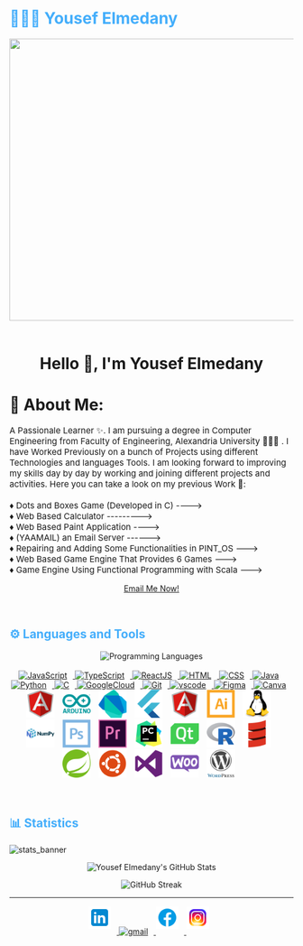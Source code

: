 <h1 style="color: #44AEFB;"> 👨🏻‍💻 Yousef Elmedany </h1>

<div align="center">
<img style="width: 800px; height:500px" src="https://media2.giphy.com/media/wLNuW1tCKRiPmDV5Y4/giphy.gif?cid=ecf05e477jyuxqsmn0grkpreozk1ra2ux2ghdfx5ec91olui&ep=v1_gifs_related&rid=giphy.gif&ct=g">
</div>
<br>
<h1 color="#8B0000" align="center">Hello 👋, I'm Yousef Elmedany</h1>

# 💫 About Me: 
<div>

<p style=" font-size: 15px;" >
    A Passionale Learner ✨. I am pursuing a degree in Computer Engineering from Faculty of Engineering, Alexandria University 👨🏻‍💻 . I have Worked Previously on a bunch of Projects using different Technologies and languages Tools. I am looking forward to improving my skills day by day by working and joining different projects and activities.
    Here you can take a look on my previous Work 👀:
<br> 
<br> 
&diams; Dots and Boxes Game (Developed in C) ---->  
<br>
&diams; Web Based Calculator ---------> 
<br>
&diams; Web Based Paint Application ---->  
<br>
&diams; (YAAMAIL) an Email Server ------>
<br>
&diams; Repairing and Adding Some Functionalities in PINT_OS --->
<br>
&diams; Web Based Game Engine That Provides 6 Games --->
<br>
&diams; Game Engine Using Functional Programming with Scala --->
<br>
<div align="center">

[Email Me Now!](mailto:yousefelmedany72@gmail.com)
</div>
</p>    
<br>
<!-- Languages and Tools -->
</div>



<h2 style="color: #44AEFB">⚙️ Languages and Tools</h2>
<div align="center" style="display:block;">
    <img width="100px" alt="Programming Languages" src="https://user-images.githubusercontent.com/78341798/194531121-47b0119a-ce00-439d-b586-125f86acb098.png"/> 
</div>
<br>   
<!-- Icons Resources -->
<!-- https://devicon.dev/ -->
<!-- https://cdn.jsdelivr.net/npm/simple-icons@v3/icons/ -->
<div align="center">
  <a href="https://developer.mozilla.org/en-US/docs/Web/JavaScript" target="_blank" rel="noreferrer">
      <img  alt="JavaScript" height="50px" style="padding-right:10px;" src="https://cdn.jsdelivr.net/gh/devicons/devicon/icons/javascript/javascript-plain.svg"/>
  </a>
  <a href="https://www.typescriptlang.org/" target="_blank" rel="noreferrer">
      <img  alt="TypeScript" height="50px" style="padding-right:10px; ;" src="https://cdn.jsdelivr.net/gh/devicons/devicon/icons/typescript/typescript-plain.svg"/>
  </a>
  <a href="https://reactjs.org/" target="_blank" rel="noreferrer">
      <img  alt="ReactJS" height="50px" style="padding-right:10px;" src="https://cdn.jsdelivr.net/gh/devicons/devicon/icons/react/react-original.svg" />
  </a>
  <a href="https://developer.mozilla.org/en-US/docs/Web/HTML" target="_blank" rel="noreferrer">
      <img  alt="HTML" height="50px" style="padding-right:10px;" src="https://cdn.jsdelivr.net/gh/devicons/devicon/icons/html5/html5-original.svg"/>
  </a>
  <a href="https://developer.mozilla.org/en-US/docs/Web/CSS" target="_blank" rel="noreferrer">
      <img  alt="CSS" height="50px" style="padding-right:10px;" src="https://cdn.jsdelivr.net/gh/devicons/devicon/icons/css3/css3-original.svg"/>
  </a>
  <a href="https://www.java.com/en/" target="_blank" rel="noreferrer">
      <img  alt="Java" height="50px" style="padding-right:10px;" src="https://cdn.jsdelivr.net/gh/devicons/devicon/icons/java/java-original.svg"/>
  </a>    
  <a href="https://www.python.org/" target="_blank" rel="noreferrer">
      <img  alt="Python" height="50px" style="padding-right:10px;" src="https://cdn.jsdelivr.net/gh/devicons/devicon/icons/python/python-original.svg"/>
  </a>
  <a href="https://www.cprogramming.com/" target="_blank" rel="noreferrer">
      <img  alt="C" height="50px" style="padding-right:10px;" src="https://cdn.jsdelivr.net/gh/devicons/devicon/icons/c/c-original.svg"/>
  </a>
  <a href="https://cloud.google.com/" target="_blank" rel="noreferrer">
      <img  alt="GoogleCloud" height="50px" style="padding-right:10px;" src="https://cdn.jsdelivr.net/gh/devicons/devicon/icons/googlecloud/googlecloud-original.svg"/> 
  </a>
  <a href="https://git-scm.com/" target="_blank" rel="noreferrer">
      <img  alt="Git" height="50px" style="padding-right:10px;" src="https://cdn.jsdelivr.net/gh/devicons/devicon/icons/git/git-original.svg"/>
  </a>

  <a href="https://code.visualstudio.com/" target="_blank" rel="noreferrer">
      <img  alt="vscode" height="50px" style="padding-right:10px;"src="https://cdn.jsdelivr.net/gh/devicons/devicon/icons/vscode/vscode-original.svg"/>
  </a>
  <a href="https://www.figma.com/" target="_blank" rel="noreferrer">
      <img  alt="Figma" height="50px" style="padding-right:10px;" src="https://cdn.jsdelivr.net/gh/devicons/devicon/icons/figma/figma-original.svg"/> 
  </a>
  <a href="https://www.canva.com/" target="_blank" rel="noreferrer">
      <img  alt="Canva" height="50px" style="padding-right:10px;" src="https://cdn.jsdelivr.net/gh/devicons/devicon/icons/canva/canva-original.svg"/> 
  </a>
    <a target="_blank" rel="noreferrer">
      <img  alt="Angular" height="50px" style="padding-right:10px;" src="https://raw.githubusercontent.com/devicons/devicon/1119b9f84c0290e0f0b38982099a2bd027a48bf1/icons/angularjs/angularjs-original.svg"/> 
  </a>
      <a target="_blank" rel="noreferrer">
      <img  alt="Arduino" height="50px" style="padding-right:10px;" src="https://raw.githubusercontent.com/devicons/devicon/1119b9f84c0290e0f0b38982099a2bd027a48bf1/icons/arduino/arduino-original-wordmark.svg"/> 
  </a>
      <a target="_blank" rel="noreferrer">
      <img  alt="Dart" height="50px" style="padding-right:10px;" src="https://raw.githubusercontent.com/devicons/devicon/1119b9f84c0290e0f0b38982099a2bd027a48bf1/icons/dart/dart-original.svg"/> 
  </a>
      <a target="_blank" rel="noreferrer">
      <img  alt="Angular" height="50px" style="padding-right:10px;" src="https://raw.githubusercontent.com/devicons/devicon/1119b9f84c0290e0f0b38982099a2bd027a48bf1/icons/flutter/flutter-original.svg"/> 
  </a>
      <a target="_blank" rel="noreferrer">
      <img  alt="Flutter" height="50px" style="padding-right:10px;" src="https://raw.githubusercontent.com/devicons/devicon/1119b9f84c0290e0f0b38982099a2bd027a48bf1/icons/angularjs/angularjs-original.svg"/> 
  </a>
      <a target="_blank" rel="noreferrer">
      <img  alt="Illustrator" height="50px" style="padding-right:10px;" src="https://raw.githubusercontent.com/devicons/devicon/1119b9f84c0290e0f0b38982099a2bd027a48bf1/icons/illustrator/illustrator-line.svg"/> 
  </a>
      <a target="_blank" rel="noreferrer">
      <img  alt="Linux" height="50px" style="padding-right:10px;" src="https://raw.githubusercontent.com/devicons/devicon/1119b9f84c0290e0f0b38982099a2bd027a48bf1/icons/linux/linux-original.svg"/> 
  </a>
      <a target="_blank" rel="noreferrer">
      <img  alt="NumPy" height="50px" style="padding-right:10px;" src="https://raw.githubusercontent.com/devicons/devicon/1119b9f84c0290e0f0b38982099a2bd027a48bf1/icons/numpy/numpy-original-wordmark.svg"/> 
  </a>
  </a>
      <a target="_blank" rel="noreferrer">
      <img  alt="Photoshop" height="50px" style="padding-right:10px;" src="https://raw.githubusercontent.com/devicons/devicon/1119b9f84c0290e0f0b38982099a2bd027a48bf1/icons/photoshop/photoshop-line.svg"/> 
  </a>
    </a>
      <a target="_blank" rel="noreferrer">
      <img  alt="Premiere Pro" height="50px" style="padding-right:10px;" src="https://raw.githubusercontent.com/devicons/devicon/1119b9f84c0290e0f0b38982099a2bd027a48bf1/icons/premierepro/premierepro-original.svg"/> 
  </a>
    </a>
      <a target="_blank" rel="noreferrer">
      <img  alt="Pycharm" height="50px" style="padding-right:10px;" src="https://raw.githubusercontent.com/devicons/devicon/1119b9f84c0290e0f0b38982099a2bd027a48bf1/icons/pycharm/pycharm-original.svg"/> 
  </a> 
   </a>
      <a target="_blank" rel="noreferrer">
      <img  alt="Qt Creator" height="50px" style="padding-right:10px;" src="https://raw.githubusercontent.com/devicons/devicon/1119b9f84c0290e0f0b38982099a2bd027a48bf1/icons/qt/qt-original.svg"/> 
  </a> 
  </a>
      <a target="_blank" rel="noreferrer">
      <img  alt="R" height="50px" style="padding-right:10px;" src="https://raw.githubusercontent.com/devicons/devicon/1119b9f84c0290e0f0b38982099a2bd027a48bf1/icons/r/r-original.svg"/> 
  </a>
    </a>
      <a target="_blank" rel="noreferrer">
      <img  alt="Scala" height="50px" style="padding-right:10px;" src="https://raw.githubusercontent.com/devicons/devicon/1119b9f84c0290e0f0b38982099a2bd027a48bf1/icons/scala/scala-original.svg"/> 
  </a>
    </a>
      <a target="_blank" rel="noreferrer">
      <img  alt="Spring" height="50px" style="padding-right:10px;" src="https://raw.githubusercontent.com/devicons/devicon/1119b9f84c0290e0f0b38982099a2bd027a48bf1/icons/spring/spring-original.svg"/> 
  </a>
    </a>
      <a target="_blank" rel="noreferrer">
      <img  alt="Ubuntu" height="50px" style="padding-right:10px;" src="https://raw.githubusercontent.com/devicons/devicon/1119b9f84c0290e0f0b38982099a2bd027a48bf1/icons/ubuntu/ubuntu-plain.svg"/> 
  </a>
    </a>
      <a target="_blank" rel="noreferrer">
      <img  alt="Visula Studio" height="50px" style="padding-right:10px;" src="https://raw.githubusercontent.com/devicons/devicon/1119b9f84c0290e0f0b38982099a2bd027a48bf1/icons/visualstudio/visualstudio-plain.svg"/> 
  </a>
    </a>
      <a target="_blank" rel="noreferrer">
      <img  alt="WooCommerce" height="50px" style="padding-right:10px;" src="https://raw.githubusercontent.com/devicons/devicon/1119b9f84c0290e0f0b38982099a2bd027a48bf1/icons/woocommerce/woocommerce-original.svg"/> 
  </a>
    </a>
      <a target="_blank" rel="noreferrer">
      <img  alt="Wordpress" height="50px" style="padding-right:10px;" src="https://raw.githubusercontent.com/devicons/devicon/1119b9f84c0290e0f0b38982099a2bd027a48bf1/icons/wordpress/wordpress-original.svg"/> 
  </a>
</div>
<br>
<br>

<!-- Statistics -->

<h2 style="color: #44AEFB">📊 Statistics</h2>

![stats_banner](https://user-images.githubusercontent.com/78341798/194534778-d662496c-ae00-4e8d-ae9b-b90912054e7f.gif)

<!-- Begin Stats Cards -->
<!-- Resources:  -->
<!-- Github & Languages Stats: https://github.com/anuraghazra/github-readme-stats --> 
<!-- Streak Stats: https://github.com/denvercoder1/github-readme-streak-stats -->
<!-- Change the value after ?username= to your GitHub username. -->
<div class="stats" align="center">

![Yousef Elmedany's GitHub Stats](https://github-readme-stats.vercel.app/api?username=yousefelmedany&hide=stars&count_private=true&show_icons=true&theme=algolia&border_radius=20)

![GitHub Streak](https://streak-stats.demolab.com?user=yousefelmedany&count_private=true&theme=algolia&border_radius=20)

<!-- compact programming languages layout -->

<!-- ![Most Used Languages](https://github-readme-stats.vercel.app/api/top-langs/?username=yousefelmedany&layout=compact&show_icons=true&theme=algolia&border_radius=20)
</div> -->

<!--  End Stats Cards -->

---
<!-- Begin Footer -->
<!-- Icons Resources -->
<!-- https://devicon.dev/ -->
<div class="footer" align="center" style="margin:15px;">
    </a>
        <a href="https://www.linkedin.com/in/yousef-elmedany/" target="_blank">
        <img style="margin:0 10px 10px 0;" src="https://raw.githubusercontent.com/yousefelmedany/yousefelmedany/a92c7972f38a3b530aadb5192a07a57e1e21ac26/icons8-linkedin.svg" alt="Linkedin" width="40px"/>
    </a>
    </a>
        <a href="mailto:yousefelmedany72@gmail.com" target="_blank">
        <img style="margin:0 10px 10px 0;" src="https://user-images.githubusercontent.com/78341798/194531383-ddb2b774-5bb9-491c-b601-4a4a7d9792fb.svg" alt="gmail" width="40px"/>
    </a>
    <a href="https://www.facebook.com/yousef.elmedany" target="_blank">
        <img style="margin:0 10px 10px 0;" src="https://raw.githubusercontent.com/yousefelmedany/yousefelmedany/d03329e3ca6e4d6050b5b7d19c8b91730610b9ec/icons8-facebook-96.svg" alt="Facebook" width="40px"/>
    </a>
    <a href="https://www.instagram.com/yousefelmedanyy/" target="_blank">
        <img style="margin:0 10px 10px 0;" src="https://raw.githubusercontent.com/yousefelmedany/yousefelmedany/67713962e8db0cbd75681584e428210707e6bfe8/icons8-instagram.svg" alt="Instagram" width="40px"/>
    </a>

</div>
<!-- End Footer -->

<!-- 
🔗 Links 🔗
- My Github Portfolio Page:
https://github.com/ProgrammingGym
- My Github README Code:
https://raw.githubusercontent.com/Pro...
- Youtube Cards:
https://github.com/DenverCoder1/githu...
- Youtube Buttons / Badges :
https://github.com/DenverCoder1/custo...
- Github & Languages Stats Cards:
https://github.com/anuraghazra/github...
- Streak Stats Card:
https://github.com/denvercoder1/githu...
- README Web App Generator 1:
https://rahuldkjain.github.io/gh-prof...
- README Web App Generator 2:
https://arturssmirnovs.github.io/gith...
- SVG Icons Resource1:
https://devicon.dev/
- SVG Icons Resource2:
https://cdn.jsdelivr.net/npm/simple-i...
- SVG Icons Resource3:
https://www.svgrepo.com/
-->
